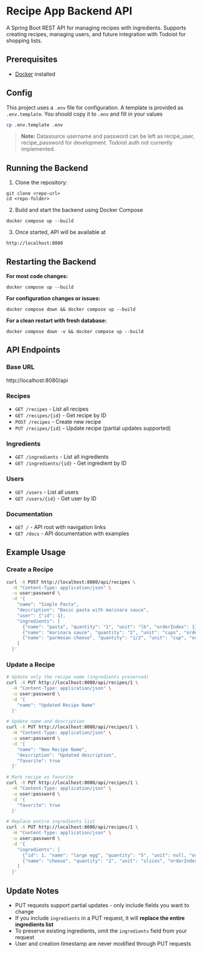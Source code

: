 # Recipe App Backend API

A Spring Boot REST API for managing recipes with ingredients. Supports creating recipes, managing users, and future
integration with Todoist for shopping lists.

## Prerequisites

- [Docker](https://www.docker.com/get-started) installed

## Config

This project uses a `.env` file for configuration. A template is provided as `.env.template`. You should copy it to
`.env` and fill in your values

```bash
cp .env.template .env
```

> **Note:** Datasource username and password can be left as recipe_user, recipe_password for development. Todoist auth
> not currently implemented.

## Running the Backend

1. Clone the repository:

```
git clone <repo-url>
cd <repo-folder>
```

2. Build and start the backend using Docker Compose

```
docker compose up --build
```

3. Once started, API will be available at

```
http://localhost:8080
```

## Restarting the Backend

**For most code changes:**

```
docker compose up --build
```

**For configuration changes or issues:**

```
docker compose down && docker compose up --build
```

**For a clean restart with fresh database:**

```
docker compose down -v && docker compose up --build
```

## API Endpoints

### Base URL

http://localhost:8080/api

### Recipes

- `GET /recipes` - List all recipes
- `GET /recipes/{id}` - Get recipe by ID
- `POST /recipes` - Create new recipe
- `PUT /recipes/{id}` - Update recipe (partial updates supported)

### Ingredients

- `GET /ingredients` - List all ingredients
- `GET /ingredients/{id}` - Get ingredient by ID

### Users

- `GET /users` - List all users
- `GET /users/{id}` - Get user by ID

### Documentation

- `GET /` - API root with navigation links
- `GET /docs` - API documentation with examples

## Example Usage

### Create a Recipe

```bash
curl -X POST http://localhost:8080/api/recipes \
  -H "Content-Type: application/json" \
  -u user:password \
  -d '{
    "name": "Simple Pasta",
    "description": "Basic pasta with marinara sauce",
    "user": {"id": 1},
    "ingredients": [
      {"name": "pasta", "quantity": "1", "unit": "lb", "orderIndex": 1},
      {"name": "marinara sauce", "quantity": "2", "unit": "cups", "orderIndex": 2},
      {"name": "parmesan cheese", "quantity": "1/2", "unit": "cup", "orderIndex": 3},
    ]
  }'
```

### Update a Recipe

```bash
# Update only the recipe name (ingredients preserved)
curl -X PUT http://localhost:8080/api/recipes/1 \
  -H "Content-Type: application/json" \
  -u user:password \
  -d '{
    "name": "Updated Recipe Name"
  }'

# Update name and description
curl -X PUT http://localhost:8080/api/recipes/1 \
  -H "Content-Type: application/json" \
  -u user:password \
  -d '{
    "name": "New Recipe Name",
    "description": "Updated description",
    "favorite": true
  }'

# Mark recipe as favorite
curl -X PUT http://localhost:8080/api/recipes/1 \
  -H "Content-Type: application/json" \
  -u user:password \
  -d '{
    "favorite": true
  }'

# Replace entire ingredients list
curl -X PUT http://localhost:8080/api/recipes/1 \
  -H "Content-Type: application/json" \
  -u user:password \
  -d '{
    "ingredients": [
      {"id": 1, "name": "large egg", "quantity": "5", "unit": null, "orderIndex": 1},
      {"name": "cheese", "quantity": "2", "unit": "slices", "orderIndex": 2}
    ]
  }'
```

## Update Notes

- PUT requests support partial updates - only include fields you want to change
- If you include `ingredients` in a PUT request, it will **replace the entire ingredients list**
- To preserve existing ingredients, omit the `ingredients` field from your request
- User and creation timestamp are never modified through PUT requests
